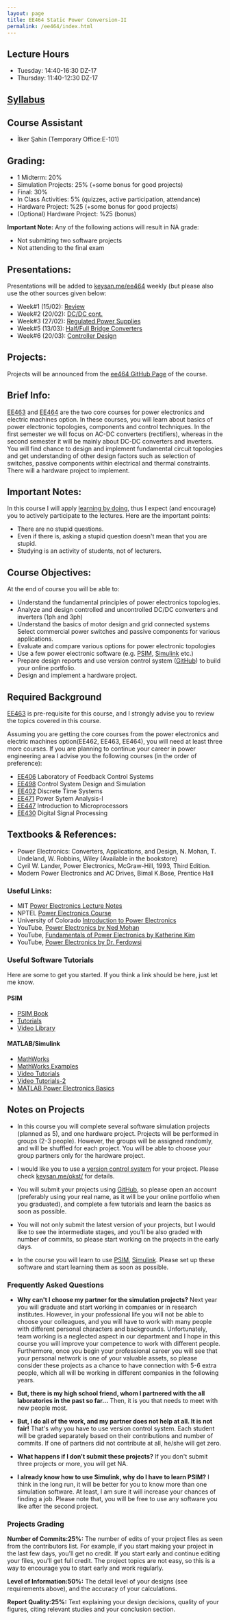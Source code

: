 ```yaml
---
layout: page
title: EE464 Static Power Conversion-II
permalink: /ee464/index.html
---
```


## Lecture Hours

- Tuesday: 14:40-16:30 DZ-17
- Thursday: 11:40-12:30 DZ-17

## [Syllabus](/files/ee464_syllabus_2018.pdf)

## Course Assistant

- İlker Şahin (Temporary Office:E-101)

## Grading:

- 1 Midterm: 20%
- Simulation Projects: 25% (+some bonus for good projects)
- Final: 30%
- In Class Activities: 5% (quizzes, active participation, attendance)
- Hardware Project: %25 (+some bonus for good projects)
- (Optional) Hardware Project: %25 (bonus)

**Important Note:** Any of the following actions will result in NA grade:

- Not submitting two software projects
- Not attending to the final exam

## Presentations:
 
Presentations will be added to [keysan.me/ee464](http://keysan.me/ee464/) weekly (but please also use the other sources given below:

- Week#1 (15/02): [Review](/presentations/ee464_review.html)
- Week#2 (20/02): [DC/DC cont.](/presentations/ee464_cuk_sepic.html)
- Week#3 (27/02): [Regulated Power Supplies](/presentations/ee464_power_supplies.html)
- Week#5 (13/03): [Half/Full Bridge Converters](/presentations/ee464_bridge_converters.html)
- Week#6 (20/03): [Controller Design](/presentations/ee464_controller_design.html)

<!--
- Week#1 (03/10): [Info](/presentations/ee463_info.html)
- Week#1 (05/10): [Introduction](/presentations/ee463_introduction.html)
- Week#2 (10/10): [Basics](/presentations/ee463_basics.html)
- Week#2 (12/10): [Single Phase Diode Rectifiers](/presentations/ee463_diode_rectifiers.html)
- Week#4 (24/10): [Three Phase Diode Rectifiers](/presentations/ee463_three_phase_diode_rectifiers.html)
- Week#5 (31/10): [Power Semiconductor Devices](/presentations/ee463_power_semiconductor_devices.html)
- Week#6 (07/11): [Single Phase Controlled Rectifiers](/presentations/ee463_controlled_rectifiers.html)
- Week#7 (16/11): [Three Phase Controlled Rectifiers](/presentations/ee463_three_phase_controlled_rectifiers.html)
- Week#10 (05/12): [Other Converter Topologies](/presentations/ee463_other_converters.html)
- Week#10 (07/12): [Introduction to DC/DC Converters](/presentations/ee463_buck_converters.html)
- Week#12 (19/12): [Thermal Design](/presentations/ee463_thermal_design.html)
- Week#13 (26/12): [Snubbers](/presentations/ee463_snubbers.html)
- Week#13 (28/12): [Harmonics, Filters](/presentations/ee463_filters.html)
- Week#14 (04/01): [Isolation, Gate Drivers](/presentations/ee463_isolation.html)
-->


## Projects:

Projects will be announced from the [ee464 GitHub Page](https://github.com/odtu/ee464) of the course.

## Brief Info:

[EE463](https://catalog.metu.edu.tr/course.php?prog=567&course_code=5670463) and [EE464](https://catalog.metu.edu.tr/course.php?prog=567&course_code=5670464)  are the two core courses for power electronics and electric machines option. In these courses, you will learn about basics of power electronic topologies, components and control techniques. In the first semester we will focus on AC-DC converters (rectifiers), whereas in the second semester it will be mainly about DC-DC converters and inverters. You will find chance to design and implement fundamental circuit topologies and get understanding of other design factors such as selection of switches, passive components within electrical and thermal constraints. There will a hardware project to implement.

## Important Notes:

In this course I will apply [learning by doing](http://www4.ncsu.edu/unity/lockers/users/f/felder/public/Columns/Active.pdf), thus I expect (and encourage) you to actively participate to the lectures. Here are the important points:

- There are no stupid questions.
- Even if there is, asking a stupid question doesn't mean that you are stupid.
- Studying is an activity of students, not of lecturers.


## Course Objectives:

At the end of course you will be able to:

- Understand the fundamental principles of power electronics topologies.
- Analyze and design controlled and uncontrolled DC/DC converters and inverters (1ph and 3ph)
- Understand the basics of motor design and grid connected systems 
Select commercial power switches and passive components for various applications.
- Evaluate and compare various options for power electronic topologies
- Use a few  power electronic software (e.g. [PSIM](https://powersimtech.com/products/psim/), [Simulink](https://www.mathworks.com/products/simulink.html) etc.)
- Prepare design reports and use version control system ([GitHub](https://github.com/)) to build your online portfolio.
- Design and implement a hardware project.



## Required Background

[EE463](http://keysan.me/ee463/) is pre-requisite for this course, and I strongly advise you to review the topics covered in this course.

Assuming you are getting the core courses from the power electronics and electric machines option(EE462, EE463, EE464), you will need at least three more courses. If you are planning to continue your career in power engineering  area I advise you the following courses (in the order of preference):

- [EE406](https://catalog.metu.edu.tr/course.php?prog=567&course_code=5670406) Laboratory of Feedback Control Systems
-  [EE498](https://catalog.metu.edu.tr/course.php?prog=567&course_code=5670407) Control System Design and Simulation
- [EE402](https://catalog.metu.edu.tr/course.php?prog=567&course_code=5670402) Discrete Time Systems
- [EE471](https://catalog.metu.edu.tr/course.php?prog=567&course_code=5670471) Power Sytem Analysis-I
- [EE447](https://catalog.metu.edu.tr/course.php?prog=567&course_code=5670447) Introduction to Microprocessors
- [EE430](https://catalog.metu.edu.tr/course.php?prog=567&course_code=5670430) Digital Signal Processing


## Textbooks & References:

- Power Electronics: Converters, Applications, and Design, N. Mohan, T. Undeland, W. Robbins, Wiley (Available in the bookstore)
- Cyril W. Lander, Power Electronics, McGraw-Hill, 1993, Third Edition.
- Modern Power Electronics and AC Drives, Bimal K.Bose, Prentice Hall

### Useful Links:

- MIT [Power Electronics Lecture Notes](https://ocw.mit.edu/courses/electrical-engineering-and-computer-science/6-334-power-electronics-spring-2007/lecture-notes/)
- NPTEL [Power Electronics Course](http://nptel.ac.in/downloads/108105066/)
- University of Colorado [Introduction to Power Electronics](http://ecee.colorado.edu/~ecen5797/notes.html)
- YouTube, [Power Electronics by Ned Mohan](https://www.youtube.com/playlist?list=PLJk8qW6_qn5sIv-ajqKTMnNOZk26Tp4Zo)
- YouTube, [Fundamentals of Power Electronics by Katherine Kim](https://www.youtube.com/playlist?list=PLmK1EnKxphikP6c9Yc9kGYO0kvrbEoWN8)
- YouTube, [Power Electronics by Dr. Ferdowsi](https://www.youtube.com/playlist?list=PLqAMlAbd8sIv1shs2ih0Avwq9Pv_CJoS7)

### Useful Software Tutorials

Here are some to get you started. If you think a link should be here, just let me know.

#### PSIM

- [PSIM Book](https://powersimtech.com/products/psim/psimbook/)
- [Tutorials](https://powersimtech.com/support/resources/tutorials/)
- [Video Library](https://powersimtech.com/support/resources/video-library/)

#### MATLAB/Simulink

- [MathWorks](https://www.mathworks.com/help/physmod/sps/power-electronics.html)
- [MathWorks Examples](https://www.mathworks.com/help/physmod/elec/examples.html)
- [Video Tutorials](https://www.youtube.com/watch?v=yx2rhNVDH3A&list=PL0ocI_oN1DbKGskIeaFidBoL68jMWutF8)
- [Video Tutorials-2](https://www.youtube.com/channel/UC_8jOt_UPygMryGz26nsfUg/videos)
- [MATLAB Power Electronics Basics](https://www.youtube.com/watch?v=hrRVjIK4YiQ&list=PLDH8CMXTA5ZbKjyHmw5eles-HayM3px-7)

## Notes on Projects

- In this course you will complete several software simulation projects (planned as 5), and one hardware project. Projects will be performed in groups (2-3 people). However, the groups will be assigned randomly, and will be shuffled for each project. You will be able to choose your group partners only for the hardware project.

- I would like you to use a [version control system](https://www.atlassian.com/git/tutorials/what-is-version-control) for your project. Please check [keysan.me/okst/](http://keysan.me/okst/) for details.

- You will submit your projects using [GitHub](https://github.com/), so please open an account (preferably using your real name, as it will be your online portfolio when you graduated), and complete a few tutorials and learn the basics as soon as possible.

- You will not only submit the latest version of your projects, but I would like to see the intermediate stages, and you'll be also graded with number of commits, so please start working on the projects in the early days.

- In the course you will learn to use [PSIM](https://powersimtech.com/products/psim/), [Simulink](https://www.mathworks.com/products/simulink.html). Please set up these software and start learning them as soon as possible.

### Frequently Asked Questions

- **Why can't I choose my partner for the simulation projects?**
Next year you will graduate and start working in companies or in research institutes. However, in your professional life you will not be able to choose your colleagues, and you will have to work with many people with different personal characters and backgrounds. Unfortunately, team working is a neglected aspect in our department and I hope in this course you will improve your competence to work with different people. Furthermore, once you begin your professional career you will see that your personal network is one of your valuable assets, so please consider these projects as a chance to have connection with 5-6 extra people, which all will be working in different companies in the following years.

- **But, there is my high school friend, whom I partnered with the all laboratories in the past so far...**
Then, it is you that needs to meet with new people most.

- **But, I do all of the work, and my partner does not help at all. It is not  fair!**
That's why you have to use version control system. Each student will be graded separately based on their contributions and number of commits. If one of partners did not contribute at all, he/she will get zero.

- **What happens if I don't submit these projects?**
If you don't submit three projects or more, you will get NA.

- **I already know how to use Simulink, why do I have to learn PSIM?**
I think in the long run, it will be better for you to know more than one simulation software. At least, I am sure it will increase your chances of finding a job. Please note that, you will be free to use any software you like after the second project.

### Projects Grading

**Number of Commits:25%:** The number of edits of your project files as seen from the contributors list. For example, if you start making your project in the last few days, you'll get no credit. If you start early and continue editing your files, you'll get full credit. The project topics are not easy, so this is a way to encourage  you to start early and work regularly.

**Level of Information:50%:** The detail level of your designs (see requirements above), and the accuracy of your calculations.

**Report Quality:25%:** Text explaining your design decisions, quality of your figures, citing relevant studies and your conclusion section.

